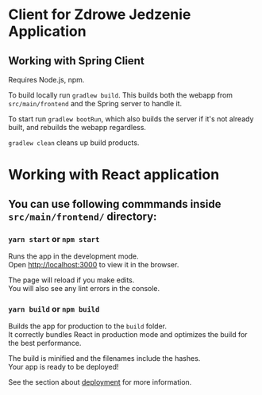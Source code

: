 # Client for Zdrowe Jedzenie Application

## Working with Spring Client

Requires Node.js, npm.

To build locally run `gradlew build`. This builds both the webapp from `src/main/frontend` and the Spring server to handle it.

To start run `gradlew bootRun`, which also builds the server if it's not already built, and rebuilds the webapp regardless.

`gradlew clean` cleans up build products.

# Working with React application
## You can use following commmands inside `src/main/frontend/` directory:
### `yarn start` or `npm start`

Runs the app in the development mode.\
Open [http://localhost:3000](http://localhost:3000) to view it in the browser.

The page will reload if you make edits.\
You will also see any lint errors in the console.

### `yarn build` or `npm build`

Builds the app for production to the `build` folder.\
It correctly bundles React in production mode and optimizes the build for the best performance.

The build is minified and the filenames include the hashes.\
Your app is ready to be deployed!

See the section about [deployment](https://facebook.github.io/create-react-app/docs/deployment) for more information.
